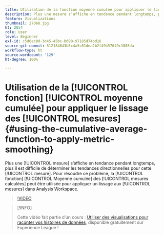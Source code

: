 ```yaml
---
title: Utilisation de la fonction moyenne cumulée pour appliquer le lissage des mesures
description: Plus une mesure s’affiche en tendance pendant longtemps, plus il est difficile de déterminer les tendances directionnelles pour cette mesure. Pour résoudre ce problème, la fonction Moyenne cumulée des mesures calculées peut être utilisée pour appliquer un lissage aux mesures dans Analysis Workspace.
feature: Visualizations
thumbnail: 27068.jpg
kt: 2854
role: User
level: Beginner
exl-id: c5d6ec8d-3d45-45bc-b690-97185d74bd18
source-git-commit: 812184643b5c4a5c01dea2b2f49b57049c1805da
workflow-type: ht
source-wordcount: '129'
ht-degree: 100%

---
```


# Utilisation de la [!UICONTROL fonction] [!UICONTROL moyenne cumulée] pour appliquer le lissage des [!UICONTROL mesures] {#using-the-cumulative-average-function-to-apply-metric-smoothing}

Plus une [!UICONTROL mesure] s’affiche en tendance pendant longtemps, plus il est difficile de déterminer les tendances directionnelles pour cette [!UICONTROL mesure]. Pour résoudre ce problème, la [!UICONTROL fonction] [!UICONTROL Moyenne cumulée] des [!UICONTROL mesures calculées] peut être utilisée pour appliquer un lissage aux [!UICONTROL mesures] dans Analysis Workspace.

>[!VIDEO](https://video.tv.adobe.com/v/27068/?quality=12&learn=on)

>[!INFO]
>
> Cette vidéo fait partie d’un cours : [Utiliser des visualisations pour raconter vos histoires de données](https://experienceleague.adobe.com/?recommended=Analytics-U-1-2021.1.visualizations&amp;lang=fr), disponible gratuitement sur Experience League !
